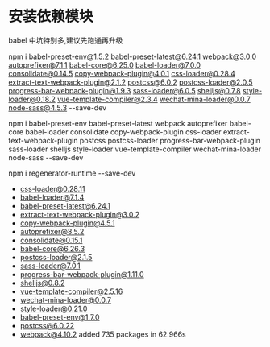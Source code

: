 # 安装依赖模块

babel 中坑特别多,建议先跑通再升级

npm i babel-preset-env@1.5.2 babel-preset-latest@6.24.1 webpack@3.0.0 autoprefixer@7.1.1 babel-core@6.25.0 babel-loader@7.0.0 consolidate@0.14.5 copy-webpack-plugin@4.0.1 css-loader@0.28.4 extract-text-webpack-plugin@2.1.2 postcss@6.0.2 postcss-loader@2.0.5 progress-bar-webpack-plugin@1.9.3 sass-loader@6.0.5 shelljs@0.7.8 style-loader@0.18.2 vue-template-compiler@2.3.4 wechat-mina-loader@0.0.7 node-sass@4.5.3 --save-dev

npm i babel-preset-env babel-preset-latest webpack autoprefixer babel-core babel-loader consolidate copy-webpack-plugin css-loader extract-text-webpack-plugin postcss postcss-loader progress-bar-webpack-plugin sass-loader shelljs style-loader vue-template-compiler wechat-mina-loader node-sass --save-dev

npm i regenerator-runtime --save-dev

* css-loader@0.28.11
* babel-loader@7.1.4
* babel-preset-latest@6.24.1
* extract-text-webpack-plugin@3.0.2
* copy-webpack-plugin@4.5.1
* autoprefixer@8.5.2
* consolidate@0.15.1
* babel-core@6.26.3
* postcss-loader@2.1.5
* sass-loader@7.0.1
* progress-bar-webpack-plugin@1.11.0
* shelljs@0.8.2
* vue-template-compiler@2.5.16
* wechat-mina-loader@0.0.7
* style-loader@0.21.0
* babel-preset-env@1.7.0
* postcss@6.0.22
* webpack@4.10.2
  added 735 packages in 62.966s



